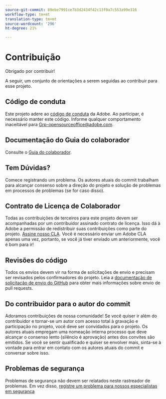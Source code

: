 ```yaml
---
source-git-commit: 89ebe7991ce7b3d2434f42c13f0a7c553a99e316
workflow-type: tm+mt
translation-type: tm+mt
source-wordcount: '296'
ht-degree: 21%

---
```

# Contribuição

Obrigado por contribuir!

A seguir, um conjunto de orientações a serem seguidas ao contribuir para esse projeto.

## Código de conduta

Este projeto adere ao [código de conduta](code-of-conduct.md) da Adobe. Ao participar, é necessário manter este código. Informe qualquer comportamento inaceitável para
[Grp-opensourceoffice@adobe.com](mailto:Grp-opensourceoffice@adobe.com).

## Documentação do Guia do colaborador

Consulte o [Guia do colaborador](https://docs.adobe.com/content/help/en/contributor/contributor-guide/introduction.html).

## Tem Dúvidas?

Comece registrando um problema. Os autores atuais do commit trabalham para alcançar
consenso sobre a direção do projeto e solução de problemas em processos de problemas
(se for caso disso).

## Contrato de Licença de Colaborador

Todas as contribuições de terceiros para este projeto devem ser acompanhadas por um contribuidor assinado
contrato de licença. Isso dá à Adobe a permissão de redistribuir suas contribuições como parte do projeto. [Assine nosso CLA](http://opensource.adobe.com/cla.html). Você
é necessário enviar um Adobe CLA apenas uma vez, portanto, se você já tiver enviado um anteriormente,
você é bom para ir!

## Revisões do código

Todos os envios devem vir na forma de solicitações de envio e precisam ser revisados pelos confirmadores do projeto. Leia a [documentação de solicitação de envio do GitHub](https://help.github.com/pt/github/collaborating-with-issues-and-pull-requests/about-pull-requests) para obter mais informações sobre envio de pull requests.

<!--
Lastly, please follow the [pull request template](PULL_REQUEST_TEMPLATE.md) when
submitting a pull request!
-->

## Do contribuidor para o autor do commit

Adoramos contribuições de nossa comunidade! Se você quiser ir além do contribuidor
e tornar-se um autor com acesso total à gravação e participação no projeto, você deve
ser convidados para o projeto. Os autores atuais empregam uma nomeação interna
processo que deve alcançar o consenso lento (silêncio é aprovação) antes dos convites
são emitidos. Se você se sentir qualificado e quiser se envolver mais,
sinta-se à vontade para entrar em contato com os autores atuais do commit e conversar sobre isso.

## Problemas de segurança

Problemas de segurança não devem ser relatados neste rastreador de problemas. Em vez disso, [registre um problema para nossos especialistas em segurança](https://helpx.adobe.com/security/alertus.html)
